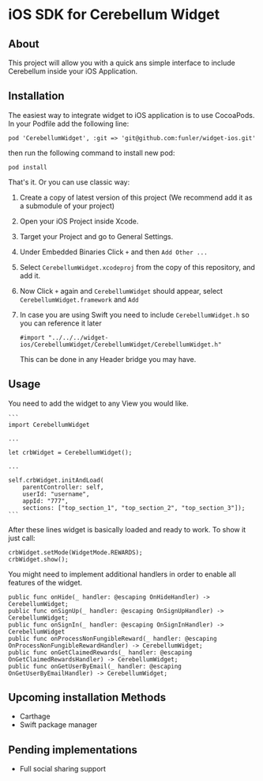 # iOS SDK for Cerebellum Widget 

## About

This project will allow you with a quick ans simple interface to include Cerebellum inside your iOS Application.

## Installation

The easiest way to integrate widget to iOS application is to use CocoaPods. In your Podfile add the following line:

    pod 'CerebellumWidget', :git => 'git@github.com:funler/widget-ios.git'

then run the following command to install new pod:

    pod install

That's it. Or you can use classic way:

1. Create a copy of latest version of this project (We recommend add it as a submodule of your project)
2. Open your iOS Project inside Xcode.
3. Target your Project and go to General Settings.
4. Under Embedded Binaries Click `+` and then `Add Other ...`
5. Select `CerebellumWidget.xcodeproj` from the copy of this repository, and add it.
6. Now Click `+` again and `CerebellumWidget` should appear, select `CerebellumWidget.framework` and `Add`
7. In case you are using Swift you need to include `CerebellumWidget.h` so you can reference it later

    ```
    #import "../../../widget-ios/CerebellumWidget/CerebellumWidget/CerebellumWidget.h"
    ``` 

    This can be done in any Header bridge you may have.

## Usage

You need to add the widget to any View you would like.
    
    ```
    import CerebellumWidget

    ...

    let crbWidget = CerebellumWidget();

    ...

    self.crbWidget.initAndLoad(
        parentController: self,
        userId: "username",
        appId: "777",
        sections: ["top_section_1", "top_section_2", "top_section_3"]);
    ```

After these lines widget is basically loaded and ready to work. To show it just call:

    crbWidget.setMode(WidgetMode.REWARDS);
    crbWidget.show();

You might need to implement additional handlers in order to enable all features of the widget.

    public func onHide(_ handler: @escaping OnHideHandler) -> CerebellumWidget;
    public func onSignUp(_ handler: @escaping OnSignUpHandler) -> CerebellumWidget;
    public func onSignIn(_ handler: @escaping OnSignInHandler) -> CerebellumWidget
    public func onProcessNonFungibleReward(_ handler: @escaping OnProcessNonFungibleRewardHandler) -> CerebellumWidget;
    public func onGetClaimedRewards(_ handler: @escaping OnGetClaimedRewardsHandler) -> CerebellumWidget;
    public func onGetUserByEmail(_ handler: @escaping OnGetUserByEmailHandler) -> CerebellumWidget;

## Upcoming installation Methods

* Carthage
* Swift package manager

## Pending implementations

* Full social sharing support